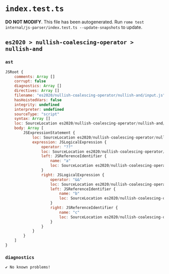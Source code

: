 # `index.test.ts`

**DO NOT MODIFY**. This file has been autogenerated. Run `rome test internal/js-parser/index.test.ts --update-snapshots` to update.

## `es2020 > nullish-coalescing-operator > nullish-and`

### `ast`

```javascript
JSRoot {
	comments: Array []
	corrupt: false
	diagnostics: Array []
	directives: Array []
	filename: "es2020/nullish-coalescing-operator/nullish-and/input.js"
	hasHoistedVars: false
	integrity: undefined
	interpreter: undefined
	sourceType: "script"
	syntax: Array []
	loc: SourceLocation es2020/nullish-coalescing-operator/nullish-and/input.js 1:0-2:0
	body: Array [
		JSExpressionStatement {
			loc: SourceLocation es2020/nullish-coalescing-operator/nullish-and/input.js 1:0-1:14
			expression: JSLogicalExpression {
				operator: "??"
				loc: SourceLocation es2020/nullish-coalescing-operator/nullish-and/input.js 1:0-1:13
				left: JSReferenceIdentifier {
					name: "a"
					loc: SourceLocation es2020/nullish-coalescing-operator/nullish-and/input.js 1:0-1:1 (a)
				}
				right: JSLogicalExpression {
					operator: "&&"
					loc: SourceLocation es2020/nullish-coalescing-operator/nullish-and/input.js 1:6-1:12
					left: JSReferenceIdentifier {
						name: "b"
						loc: SourceLocation es2020/nullish-coalescing-operator/nullish-and/input.js 1:6-1:7 (b)
					}
					right: JSReferenceIdentifier {
						name: "c"
						loc: SourceLocation es2020/nullish-coalescing-operator/nullish-and/input.js 1:11-1:12 (c)
					}
				}
			}
		}
	]
}
```

### `diagnostics`

```
✔ No known problems!

```
